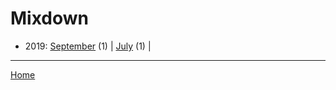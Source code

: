 # Mixdown

  * 2019: 
      [September](./mixdown-2019-09.md) (1) | 
      [July](./mixdown-2019-07.md) (1) | 

----

[Home](../)
